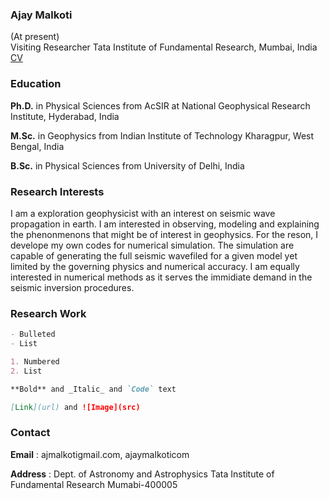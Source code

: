 ### Ajay Malkoti 
(At present)  
Visiting Researcher 
Tata Institute of Fundamental Research, Mumbai, India 
[CV](https://link_here)

### Education
**Ph.D.** in Physical Sciences from AcSIR at National Geophysical Research Institute, Hyderabad, India

**M.Sc.** in Geophysics from Indian Institute of Technology Kharagpur, West Bengal, India

**B.Sc.** in Physical Sciences from University of Delhi, India  


### Research Interests
I am a exploration geophysicist with an interest on seismic wave propagation in earth. I am interested in observing, modeling and explaining the phenonmenons that might be of interest in geophysics. For the reson, I develope my own codes for numerical simulation. The simulation are capable of generating the full seismic wavefiled for a given model yet limited by the governing physics and numerical accuracy. I am equally interested in numerical methods as it serves the immidiate demand in the seismic inversion procedures. 


### Research Work




```markdown
- Bulleted
- List

1. Numbered
2. List

**Bold** and _Italic_ and `Code` text

[Link](url) and ![Image](src)
```

### Contact
**Email**   : ajmalkoti<at>gmail.com, ajay<dot>malkoti<at>com
  
**Address** : Dept. of Astronomy and Astrophysics
          Tata Institute of Fundamental Research
          Mumabi-400005
          

